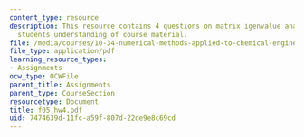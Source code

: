 ```yaml
---
content_type: resource
description: This resource contains 4 questions on matrix igenvalue analysis to test
  students understanding of course material.
file: /media/courses/10-34-numerical-methods-applied-to-chemical-engineering-fall-2005/7474639d11fca59f807d22de9e8c69cd_f05_hw4.pdf
file_type: application/pdf
learning_resource_types:
- Assignments
ocw_type: OCWFile
parent_title: Assignments
parent_type: CourseSection
resourcetype: Document
title: f05_hw4.pdf
uid: 7474639d-11fc-a59f-807d-22de9e8c69cd
---
```


